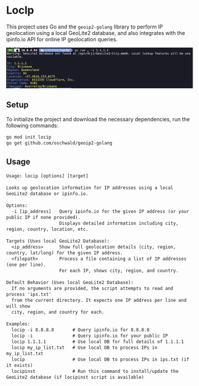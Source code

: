 # LocIp

This project uses Go and the `geoip2-golang` library to perform IP geolocation using a local GeoLite2 database, and also integrates with the ipinfo.io API for online IP geolocation queries.

![LocIp Screenshot](img/1.png)

## Setup

To initialize the project and download the necessary dependencies, run the following commands:

```bash
go mod init locip
go get github.com/oschwald/geoip2-golang
```

## Usage

```
Usage: locip [options] [target]

Looks up geolocation information for IP addresses using a local GeoLite2 database or ipinfo.io.

Options:
  -i [ip_address]   Query ipinfo.io for the given IP address (or your public IP if none provided).
                    Displays detailed information including city, region, country, location, etc.

Targets (Uses local GeoLite2 Database):
  <ip_address>      Show full geolocation details (city, region, country, lat/long) for the given IP address.
  <filepath>        Process a file containing a list of IP addresses (one per line).
                    For each IP, shows city, region, and country.

Default Behavior (Uses local GeoLite2 Database):
  If no arguments are provided, the script attempts to read and process 'ips.txt'
  from the current directory. It expects one IP address per line and will show
  city, region, and country for each.

Examples:
  locip -i 8.8.8.8       # Query ipinfo.io for 8.8.8.8
  locip -i               # Query ipinfo.io for your public IP
  locip 1.1.1.1          # Use local DB for full details of 1.1.1.1
  locip my_ip_list.txt   # Use local DB to process IPs in my_ip_list.txt
  locip                  # Use local DB to process IPs in ips.txt (if it exists)
  locipinst              # Run this command to install/update the GeoLite2 database (if locipinst script is available) 